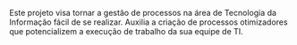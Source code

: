 Este projeto visa tornar a gestão de processos na área de Tecnologia da Informação fácil de se realizar.
Auxilia a criação de processos otimizadores que potencializem a execução de trabalho da sua equipe de TI.
